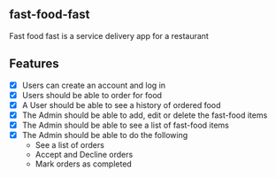 ## fast-food-fast
Fast food fast is a service delivery app for a restaurant

## Features

* [X] Users can create an account and log in
* [X] Users should be able to order for food
* [X] A User should be able to see a history of ordered food
* [X] The Admin should be able to add, edit or delete the fast-food items
* [X] The Admin should be able to see a list of fast-food items
* [X] The Admin should be able to do the following
    - See a list of orders
    - Accept and Decline orders
    - Mark orders as completed